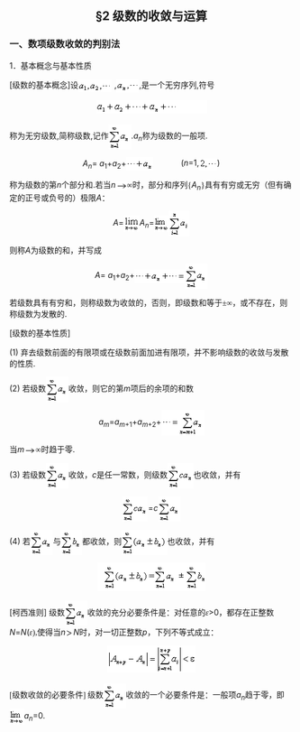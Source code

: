 <div class=Section1>
<h2 align=center style='text-align:center'><span lang=EN-US>§2 </span><span
lang=ZH-CN style='font-family:宋体_GB2312'>级数的收敛与运算</span></h2>
<h3><span lang=ZH-CN style='font-family:宋体_GB2312'>一、数项级数收敛的判别法 </span></h3>
<p><span lang=EN-US>1</span><span lang=ZH-CN style='font-family:宋体_GB2312'>．基本概念与基本性质</span></p>
<p><span lang=EN-US>[</span><span lang=ZH-CN style='font-family:宋体_GB2312'>级数的基本概念</span><span
lang=EN-US>]</span><span lang=ZH-CN style='font-family:宋体_GB2312'>设</span><span
lang=EN-US style='font-family:宋体_GB2312'><img width=60 height=22
src="res/17e9d95da129bdd93c34fb6cc6aaaa52_5454_files/Image2301.gif" align=absmiddle></span><span
lang=EN-US> ,</span><span lang=EN-US style='font-family:宋体_GB2312'><img
width=40 height=24 src="res/17e9d95da129bdd93c34fb6cc6aaaa52_5454_files/Image2302.gif" align=absmiddle></span><span
lang=EN-US>,</span><span lang=ZH-CN style='font-family:宋体_GB2312'>是一个无穷序列</span><span
lang=EN-US>,</span><span lang=ZH-CN style='font-family:宋体_GB2312'>符号</span></p>
<p align=center style='text-align:center'><span lang=EN-US style='font-family:
宋体_GB2312'><img width=197 height=24 src="res/17e9d95da129bdd93c34fb6cc6aaaa52_5454_files/Image2303.gif"></span></p>
<p><span lang=ZH-CN style='font-family:宋体_GB2312'>称为无穷级数</span><span
lang=EN-US>,</span><span lang=ZH-CN style='font-family:宋体_GB2312'>简称级数</span><span
lang=EN-US>,</span><span lang=ZH-CN style='font-family:宋体_GB2312'>记作</span><span
lang=EN-US style='font-family:宋体_GB2312'><img width=40 height=45
src="res/17e9d95da129bdd93c34fb6cc6aaaa52_5454_files/Image2304.gif" align=absmiddle></span><span
lang=EN-US>.<i>a<sub>n</sub></i></span><span lang=ZH-CN style='font-family:
宋体_GB2312'>称为级数的一般项</span><span lang=EN-US>.</span></p>
<p align=center style='text-align:center'><i><span lang=EN-US>A<sub>n</sub></span></i><span
lang=EN-US>= <i>a</i><sub>1</sub>+<i>a</i><sub>2</sub>+</span><span lang=EN-US
style='font-family:宋体_GB2312'><img width=48 height=24
src="res/17e9d95da129bdd93c34fb6cc6aaaa52_5454_files/Image2305.gif" align=absmiddle>&nbsp;&nbsp;&nbsp;&nbsp;&nbsp;&nbsp;&nbsp;&nbsp;&nbsp;&nbsp;&nbsp;&nbsp;&nbsp; </span><span
lang=EN-US>(<i>n</i>=1,</span><span lang=EN-US style='font-family:宋体_GB2312'><img
width=32 height=21 src="res/17e9d95da129bdd93c34fb6cc6aaaa52_5454_files/Image2306.gif" align=absmiddle></span><span
lang=EN-US>)</span></p>
<p><span lang=ZH-CN style='font-family:宋体_GB2312'>称为级数的第</span><i><span
lang=EN-US>n</span></i><span lang=ZH-CN style='font-family:宋体_GB2312'>个部分和</span><span
lang=EN-US>.</span><span lang=ZH-CN style='font-family:宋体_GB2312'>若当</span><i><span
lang=EN-US>n</span></i><span lang=EN-US style='font-family:宋体_GB2312'><img
width=20 height=16 src="res/17e9d95da129bdd93c34fb6cc6aaaa52_5454_files/Image2307.gif" align=absmiddle></span><span
lang=ZH-CN style='font-family:宋体_GB2312'>∞时，部分和序列</span><span lang=EN-US
style='font-family:宋体_GB2312'>{</span><i><span lang=EN-US>A<sub>n</sub></span></i><span
lang=EN-US style='font-family:宋体_GB2312'>}</span><span lang=ZH-CN
style='font-family:宋体_GB2312'>具有有穷或无穷（但有确定的正号或负号的）极限</span><i><span lang=EN-US>A</span></i><span
lang=ZH-CN style='font-family:宋体_GB2312'>：</span></p>
<p align=center style='text-align:center'><i><span lang=EN-US>A</span></i><span
lang=EN-US>=</span><span lang=EN-US style='font-family:宋体_GB2312'><img
width=28 height=29 src="res/17e9d95da129bdd93c34fb6cc6aaaa52_5454_files/Image2308.gif" align=absmiddle></span><i><span
lang=EN-US>A<sub>n</sub></span></i><span lang=EN-US>=</span><span lang=EN-US
style='font-family:宋体_GB2312'><img width=26 height=29
src="res/17e9d95da129bdd93c34fb6cc6aaaa52_5454_files/Image2309.gif" align=absmiddle><img width=37
height=45 src="res/17e9d95da129bdd93c34fb6cc6aaaa52_5454_files/Image2310.gif" align=absmiddle></span></p>
<p><span lang=ZH-CN style='font-family:宋体_GB2312'>则称</span><i><span lang=EN-US>A</span></i><span
lang=ZH-CN style='font-family:宋体_GB2312'>为级数的和，并写成</span></p>
<p align=center style='text-align:center'><i><span lang=EN-US>A</span></i><span
lang=EN-US>= <i>a</i><sub>1</sub>+<i>a</i><sub>2</sub>+</span><span lang=EN-US
style='font-family:宋体_GB2312'><img width=90 height=24
src="res/17e9d95da129bdd93c34fb6cc6aaaa52_5454_files/Image2311.gif" align=absmiddle><img width=40
height=45 src="res/17e9d95da129bdd93c34fb6cc6aaaa52_5454_files/Image2312.gif" align=absmiddle></span></p>
<p><span lang=ZH-CN style='font-family:宋体_GB2312'>若级数具有有穷和，则称级数为收敛的，否则，即级数和等于±∞，或不存在，则称级数为发散的</span><span
lang=EN-US>.</span></p>
<p><span lang=EN-US>[</span><span lang=ZH-CN style='font-family:宋体_GB2312'>级数的基本性质</span><span
lang=EN-US>]</span></p>
<p><span lang=EN-US>(1) </span><span lang=ZH-CN style='font-family:宋体_GB2312'>弃去级数前面的有限项或在级数前面加进有限项，并不影响级数的收敛与发散的性质</span><span
lang=EN-US>.</span></p>
<p><span lang=EN-US>(2) </span><span lang=ZH-CN style='font-family:宋体_GB2312'>若级数</span><span
lang=EN-US style='font-family:宋体_GB2312'><img width=40 height=45
src="res/17e9d95da129bdd93c34fb6cc6aaaa52_5454_files/Image2312.gif" align=absmiddle></span><span
lang=ZH-CN style='font-family:宋体_GB2312'>收敛，则它的第</span><i><span lang=EN-US>m</span></i><span
lang=ZH-CN style='font-family:宋体_GB2312'>项后的余项的和数</span></p>
<p align=center style='text-align:center'><i><span lang=EN-US>a<sub>m</sub></span></i><span
lang=EN-US>=<i>a<sub>m</sub></i><sub>+1</sub>+<i>a<sub>m</sub></i><sub>+2</sub>+</span><span
lang=EN-US style='font-family:宋体_GB2312'><img width=76 height=45
src="res/17e9d95da129bdd93c34fb6cc6aaaa52_5454_files/Image2313.gif" align=absmiddle></span></p>
<p><span lang=ZH-CN style='font-family:宋体_GB2312'>当</span><i><span lang=EN-US>m</span></i><span
lang=EN-US style='font-family:宋体_GB2312'><img width=20 height=16
src="res/17e9d95da129bdd93c34fb6cc6aaaa52_5454_files/Image2314.gif" align=absmiddle></span><span
lang=ZH-CN style='font-family:宋体_GB2312'>∞时趋于零</span><span lang=EN-US>.</span></p>
<p><span lang=EN-US>(3) </span><span lang=ZH-CN style='font-family:宋体_GB2312'>若级数</span><span
lang=EN-US style='font-family:宋体_GB2312'><img width=40 height=45
src="res/17e9d95da129bdd93c34fb6cc6aaaa52_5454_files/Image2312.gif" align=absmiddle></span><span
lang=ZH-CN style='font-family:宋体_GB2312'>收敛，</span><i><span lang=EN-US>c</span></i><span
lang=ZH-CN style='font-family:宋体_GB2312'>是任一常数，则级数</span><span lang=EN-US
style='font-family:宋体_GB2312'><img width=46 height=45
src="res/17e9d95da129bdd93c34fb6cc6aaaa52_5454_files/Image2315.gif" align=absmiddle></span><span
lang=ZH-CN style='font-family:宋体_GB2312'>也收敛，并有</span></p>
<p align=center style='text-align:center'><span lang=EN-US style='font-family:
宋体_GB2312'><img width=46 height=45 src="res/17e9d95da129bdd93c34fb6cc6aaaa52_5454_files/Image2316.gif"
align=absmiddle></span><span lang=EN-US>=<i>c</i></span><span lang=EN-US
style='font-family:宋体_GB2312'><img width=40 height=45
src="res/17e9d95da129bdd93c34fb6cc6aaaa52_5454_files/Image2312.gif" align=absmiddle></span></p>
<p><span lang=EN-US>(4) </span><span lang=ZH-CN style='font-family:宋体_GB2312'>若</span><span
lang=EN-US style='font-family:宋体_GB2312'><img width=40 height=45
src="res/17e9d95da129bdd93c34fb6cc6aaaa52_5454_files/Image2312.gif" align=absmiddle></span><span
lang=ZH-CN style='font-family:宋体_GB2312'>与</span><span lang=EN-US
style='font-family:宋体_GB2312'><img width=38 height=45
src="res/17e9d95da129bdd93c34fb6cc6aaaa52_5454_files/Image2317.gif" align=absmiddle></span><span
lang=ZH-CN style='font-family:宋体_GB2312'>都收敛，则</span><span lang=EN-US
style='font-family:宋体_GB2312'><img width=81 height=45
src="res/17e9d95da129bdd93c34fb6cc6aaaa52_5454_files/Image2318.gif" align=absmiddle></span><span
lang=ZH-CN style='font-family:宋体_GB2312'>也收敛，并有</span></p>
<p align=center style='text-align:center'><span lang=EN-US><img width=192
height=50 src="res/17e9d95da129bdd93c34fb6cc6aaaa52_5454_files/1.gif"></span></p>
<p><span lang=EN-US>[</span><span lang=ZH-CN style='font-family:宋体_GB2312'>柯西准则</span><span
lang=EN-US>] </span><span lang=ZH-CN style='font-family:宋体_GB2312'>级数</span><span
lang=EN-US style='font-family:宋体_GB2312'><img width=40 height=45
src="res/17e9d95da129bdd93c34fb6cc6aaaa52_5454_files/Image2312.gif" align=absmiddle></span><span
lang=ZH-CN style='font-family:宋体_GB2312'>收敛的充分必要条件是：对任意的<i>ε</i></span><span
lang=EN-US>&gt;0</span><span lang=ZH-CN style='font-family:宋体_GB2312'>，都存在正整数</span><i><span
lang=EN-US>N</span></i><span lang=EN-US>=<i>N</i>(</span><i><span lang=ZH-CN
style='font-family:宋体_GB2312'>ε</span></i><span lang=EN-US style='font-family:
宋体_GB2312'>),</span><span lang=ZH-CN style='font-family:宋体_GB2312'>使得当</span><i><span
lang=EN-US>n</span></i><i><span lang=EN-US style='font-family:宋体_GB2312'><img
width=14 height=14 src="res/17e9d95da129bdd93c34fb6cc6aaaa52_5454_files/Image2321.gif" align=absmiddle></span><span
lang=EN-US>N</span></i><span lang=ZH-CN style='font-family:宋体_GB2312'>时，对一切正整数</span><i><span
lang=EN-US>p</span></i><span lang=ZH-CN style='font-family:宋体_GB2312'>，下列不等式成立：</span></p>
<p align=center style='text-align:center'><span lang=EN-US style='font-family:
宋体_GB2312'><img width=157 height=49 src="res/17e9d95da129bdd93c34fb6cc6aaaa52_5454_files/Image2322.gif"></span></p>
<p><span lang=EN-US style='font-family:宋体_GB2312'>[</span><span lang=ZH-CN
style='font-family:宋体_GB2312'>级数收敛的必要条件</span><span lang=EN-US
style='font-family:宋体_GB2312'>] </span><span lang=ZH-CN style='font-family:
宋体_GB2312'>级数</span><span lang=EN-US style='font-family:宋体_GB2312'><img
width=40 height=45 src="res/17e9d95da129bdd93c34fb6cc6aaaa52_5454_files/Image2312.gif" align=absmiddle></span><span
lang=ZH-CN style='font-family:宋体_GB2312'>收敛的一个必要条件是：一般项</span><i><span
lang=EN-US>a<sub>n</sub></span></i><span lang=ZH-CN style='font-family:宋体_GB2312'>趋于零，即</span><span
lang=EN-US style='font-family:宋体_GB2312'><img width=26 height=29
src="res/17e9d95da129bdd93c34fb6cc6aaaa52_5454_files/Image2309.gif" align=absmiddle></span><i><span
lang=EN-US>a<sub>n</sub></span></i><span lang=EN-US>=0.</span></p>
</div>